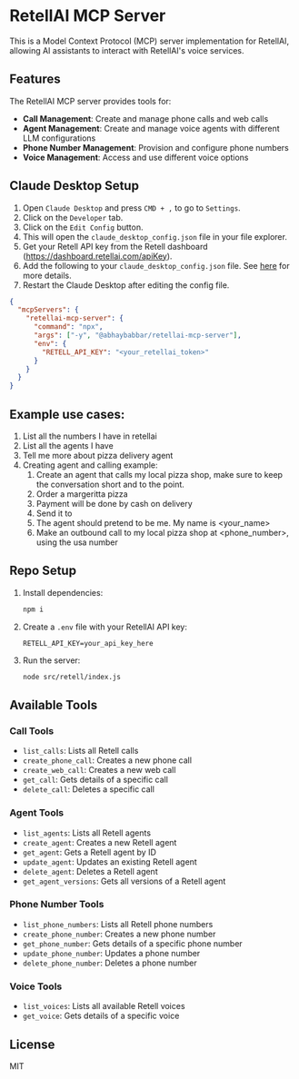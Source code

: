 # RetellAI MCP Server

This is a Model Context Protocol (MCP) server implementation for RetellAI, allowing AI assistants to interact with RetellAI's voice services.

## Features

The RetellAI MCP server provides tools for:

- **Call Management**: Create and manage phone calls and web calls
- **Agent Management**: Create and manage voice agents with different LLM configurations
- **Phone Number Management**: Provision and configure phone numbers
- **Voice Management**: Access and use different voice options

## Claude Desktop Setup

1. Open `Claude Desktop` and press `CMD + ,` to go to `Settings`.
2. Click on the `Developer` tab.
3. Click on the `Edit Config` button.
4. This will open the `claude_desktop_config.json` file in your file explorer.
5. Get your Retell API key from the Retell dashboard (<https://dashboard.retellai.com/apiKey>).
6. Add the following to your `claude_desktop_config.json` file. See [here](https://modelcontextprotocol.io/quickstart/user) for more details.
7. Restart the Claude Desktop after editing the config file.

```json
{
  "mcpServers": {
    "retellai-mcp-server": {
      "command": "npx",
      "args": ["-y", "@abhaybabbar/retellai-mcp-server"],
      "env": {
        "RETELL_API_KEY": "<your_retellai_token>"
      }
    }
  }
}
```

## Example use cases:

1. List all the numbers I have in retellai
2. List all the agents I have
3. Tell me more about pizza delivery agent
4. Creating agent and calling example:
   1. Create an agent that calls my local pizza shop, make sure to keep the conversation short and to the point.
   2. Order a margeritta pizza
   3. Payment will be done by cash on delivery
   4. Send it to <address>
   5. The agent should pretend to be me. My name is <your_name>
   6. Make an outbound call to my local pizza shop at <phone_number>, using the usa number

## Repo Setup

1. Install dependencies:

   ```bash
   npm i
   ```

2. Create a `.env` file with your RetellAI API key:

   ```
   RETELL_API_KEY=your_api_key_here
   ```

3. Run the server:
   ```bash
   node src/retell/index.js
   ```

## Available Tools

### Call Tools

- `list_calls`: Lists all Retell calls
- `create_phone_call`: Creates a new phone call
- `create_web_call`: Creates a new web call
- `get_call`: Gets details of a specific call
- `delete_call`: Deletes a specific call

### Agent Tools

- `list_agents`: Lists all Retell agents
- `create_agent`: Creates a new Retell agent
- `get_agent`: Gets a Retell agent by ID
- `update_agent`: Updates an existing Retell agent
- `delete_agent`: Deletes a Retell agent
- `get_agent_versions`: Gets all versions of a Retell agent

### Phone Number Tools

- `list_phone_numbers`: Lists all Retell phone numbers
- `create_phone_number`: Creates a new phone number
- `get_phone_number`: Gets details of a specific phone number
- `update_phone_number`: Updates a phone number
- `delete_phone_number`: Deletes a phone number

### Voice Tools

- `list_voices`: Lists all available Retell voices
- `get_voice`: Gets details of a specific voice

## License

MIT
